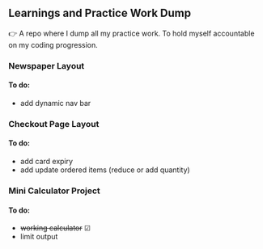 ## Learnings and Practice Work Dump

👉 A repo where I dump all my practice work. To hold myself accountable on my coding progression. 

### Newspaper Layout 
#### To do:
- add dynamic nav bar
### Checkout Page Layout
#### To do:
- add card expiry
- add update ordered items (reduce or add quantity)
### Mini Calculator Project
#### To do:
- ~~working calculator~~ ☑
- limit output

